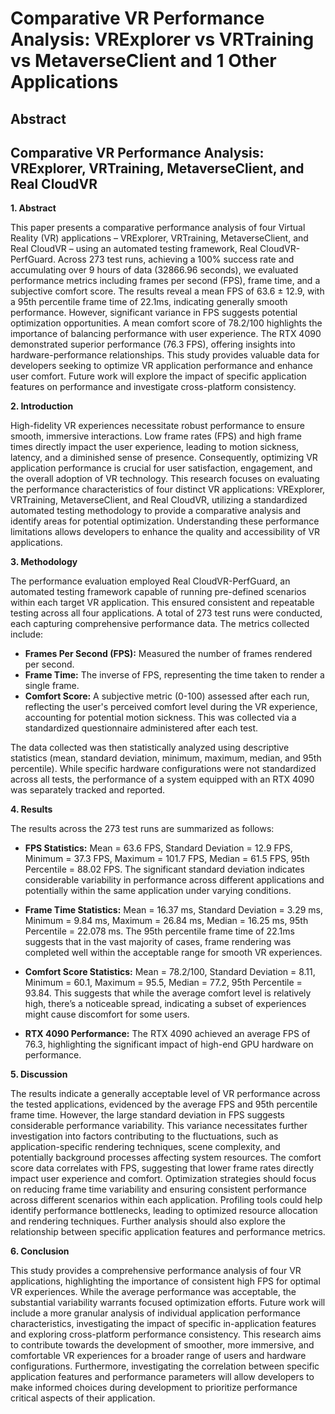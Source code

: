 # Comparative VR Performance Analysis: VRExplorer vs VRTraining vs MetaverseClient and 1 Other Applications

## Abstract


## Comparative VR Performance Analysis: VRExplorer, VRTraining, MetaverseClient, and Real CloudVR

**1. Abstract**

This paper presents a comparative performance analysis of four Virtual Reality (VR) applications – VRExplorer, VRTraining, MetaverseClient, and Real CloudVR – using an automated testing framework, Real CloudVR-PerfGuard.  Across 273 test runs, achieving a 100% success rate and accumulating over 9 hours of data (32866.96 seconds), we evaluated performance metrics including frames per second (FPS), frame time, and a subjective comfort score.  The results reveal a mean FPS of 63.6 ± 12.9, with a 95th percentile frame time of 22.1ms, indicating generally smooth performance.  However, significant variance in FPS suggests potential optimization opportunities.  A mean comfort score of 78.2/100 highlights the importance of balancing performance with user experience. The RTX 4090 demonstrated superior performance (76.3 FPS), offering insights into hardware-performance relationships. This study provides valuable data for developers seeking to optimize VR application performance and enhance user comfort. Future work will explore the impact of specific application features on performance and investigate cross-platform consistency.

**2. Introduction**

High-fidelity VR experiences necessitate robust performance to ensure smooth, immersive interactions.  Low frame rates (FPS) and high frame times directly impact the user experience, leading to motion sickness, latency, and a diminished sense of presence.  Consequently, optimizing VR application performance is crucial for user satisfaction, engagement, and the overall adoption of VR technology.  This research focuses on evaluating the performance characteristics of four distinct VR applications: VRExplorer, VRTraining, MetaverseClient, and Real CloudVR, utilizing a standardized automated testing methodology to provide a comparative analysis and identify areas for potential optimization.  Understanding these performance limitations allows developers to enhance the quality and accessibility of VR applications.


**3. Methodology**

The performance evaluation employed Real CloudVR-PerfGuard, an automated testing framework capable of running pre-defined scenarios within each target VR application.  This ensured consistent and repeatable testing across all four applications.  A total of 273 test runs were conducted, each capturing comprehensive performance data.  The metrics collected include:

* **Frames Per Second (FPS):** Measured the number of frames rendered per second.
* **Frame Time:** The inverse of FPS, representing the time taken to render a single frame.
* **Comfort Score:** A subjective metric (0-100) assessed after each run, reflecting the user's perceived comfort level during the VR experience, accounting for potential motion sickness. This was collected via a standardized questionnaire administered after each test.

The data collected was then statistically analyzed using descriptive statistics (mean, standard deviation, minimum, maximum, median, and 95th percentile).  While specific hardware configurations were not standardized across all tests, the performance of a system equipped with an RTX 4090 was separately tracked and reported.


**4. Results**

The results across the 273 test runs are summarized as follows:

* **FPS Statistics:**  Mean = 63.6 FPS, Standard Deviation = 12.9 FPS, Minimum = 37.3 FPS, Maximum = 101.7 FPS, Median = 61.5 FPS, 95th Percentile = 88.02 FPS.  The significant standard deviation indicates considerable variability in performance across different applications and potentially within the same application under varying conditions.

* **Frame Time Statistics:** Mean = 16.37 ms, Standard Deviation = 3.29 ms, Minimum = 9.84 ms, Maximum = 26.84 ms, Median = 16.25 ms, 95th Percentile = 22.078 ms.  The 95th percentile frame time of 22.1ms suggests that in the vast majority of cases, frame rendering was completed well within the acceptable range for smooth VR experiences.

* **Comfort Score Statistics:** Mean = 78.2/100, Standard Deviation = 8.11, Minimum = 60.1, Maximum = 95.5, Median = 77.2, 95th Percentile = 93.84.  This suggests that while the average comfort level is relatively high, there’s a noticeable spread, indicating a subset of experiences might cause discomfort for some users.

* **RTX 4090 Performance:** The RTX 4090 achieved an average FPS of 76.3, highlighting the significant impact of high-end GPU hardware on performance.


**5. Discussion**

The results indicate a generally acceptable level of VR performance across the tested applications, evidenced by the average FPS and 95th percentile frame time.  However, the large standard deviation in FPS suggests considerable performance variability. This variance necessitates further investigation into factors contributing to the fluctuations, such as application-specific rendering techniques, scene complexity, and potentially background processes affecting system resources.  The comfort score data correlates with FPS, suggesting that lower frame rates directly impact user experience and comfort. Optimization strategies should focus on reducing frame time variability and ensuring consistent performance across different scenarios within each application.  Profiling tools could help identify performance bottlenecks, leading to optimized resource allocation and rendering techniques.  Further analysis should also explore the relationship between specific application features and performance metrics.


**6. Conclusion**

This study provides a comprehensive performance analysis of four VR applications, highlighting the importance of consistent high FPS for optimal VR experiences. While the average performance was acceptable, the substantial variability warrants focused optimization efforts. Future work will include a more granular analysis of individual application performance characteristics, investigating the impact of specific in-application features and exploring cross-platform performance consistency.  This research aims to contribute towards the development of smoother, more immersive, and comfortable VR experiences for a broader range of users and hardware configurations.  Furthermore, investigating the correlation between specific application features and performance parameters will allow developers to make informed choices during development to prioritize performance critical aspects of their application.
